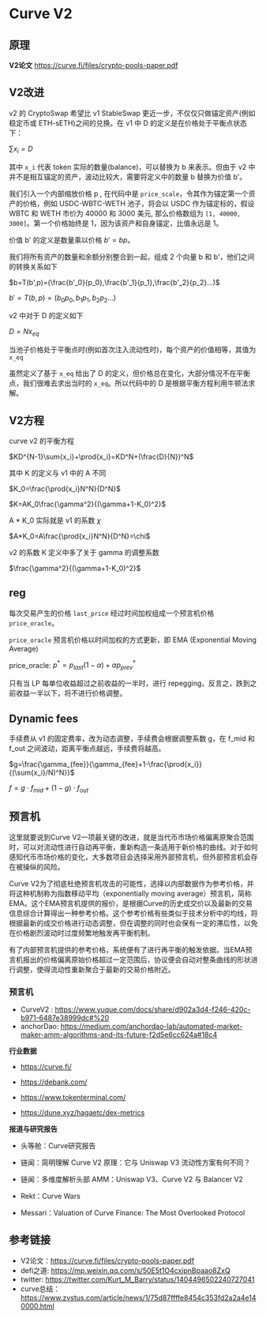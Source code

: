 # Curve V2

## 原理
**V2论文**
https://curve.fi/files/crypto-pools-paper.pdf

## V2改进

v2 的 CryptoSwap 希望比 v1 StableSwap 更近一步，不仅仅只做锚定资产(例如稳定币或 ETH-sETH)之间的兑换。在 v1 中 D 的定义是在价格处于平衡点状态下：

$\sum{x_i}=D$

其中 `x_i` 代表 token 实际的数量(balance)，可以替换为 b 来表示。但由于 v2 中并不是相互锚定的资产，波动比较大，需要将定义中的数量 b 替换为价值 b'。

我们引入一个内部缩放价格 p , 在代码中是 `price_scale`，令其作为锚定第一个资产的价格，例如 USDC-WBTC-WETH 池子，将会以 USDC 作为锚定标的，假设 WBTC 和 WETH 市价为 40000 和 3000 美元, 那么价格数组为 `[1, 40000, 3000]`。第一个价格始终是 1，因为该资产和自身锚定，比值永远是 1。

价值 b' 的定义是数量乘以价格 $b'=bp$。

我们将所有资产的数量和余额分别整合到一起，组成 2 个向量 b 和 b'，他们之间的转换关系如下

$b=T(b',p)=(\frac{b'_0}{p_0},\frac{b'_1}{p_1},\frac{b'_2}{p_2}...)$

$b'=T(b,p)=(b_0 p_0,b_1 p_1,b_2 p_2 ...)$


v2 中对于 D 的定义如下

$D=N x_{eq}$

当池子价格处于平衡点时(例如首次注入流动性时)，每个资产的价值相等，其值为 `x_eq`

虽然定义了基于 `x_eq` 给出了 D 的定义，但价格总在变化，大部分情况不在平衡点，我们很难去求出当时的 `x_eq`。所以代码中的 D 是根据平衡方程利用牛顿法求解。

## V2方程

curve v2 的平衡方程

$KD^{N-1}\sum{x_i}+\prod{x_i}=KD^N+(\frac{D}{N})^N$

其中 K 的定义与 v1 中的 A 不同

$K_0=\frac{\prod{x_i}N^N}{D^N}$

$K=AK_0\frac{\gamma^2}{(\gamma+1-K_0)^2}$

A \* K_0 实际就是 v1 的系数 $\chi$

$A*K_0=A\frac{\prod{x_i}N^N}{D^N}=\chi$

v2 的系数 K 定义中多了关于 gamma 的调整系数

$\frac{\gamma^2}{(\gamma+1-K_0)^2}$


## reg

每次交易产生的价格 `last_price` 经过时间加权组成一个预言机价格 `price_oracle`。

`price_oracle` 预言机价格以时间加权的方式更新，即 EMA (Exponential Moving Average)

price_oracle: $p^* = p_{last}(1-\alpha)+\alpha p^*_{prev}$

只有当 LP 每单位收益超过之前收益的一半时，进行 repegging，反言之，跌到之前收益一半以下，将不进行价格调整。


## Dynamic fees

手续费从 v1 的固定费率，改为动态调整，手续费会根据调整系数 g，在 f_mid 和 f_out 之间波动，距离平衡点越远，手续费将越高。

$g=\frac{\gamma_{fee}}{\gamma_{fee}+1-\frac{\prod{x_i}}{(\sum{x_i}/N)^N}}$

$f=g \cdot f_{mid}+(1-g)\cdot f_{out}$
## 预言机
这里就要说到Curve V2一项最关键的改进，就是当代币市场价格偏离原聚合范围时，可以对流动性进行自动再平衡，重新构造一条适用于新价格的曲线。对于如何感知代币市场价格的变化，大多数项目会选择采用外部预言机，但外部预言机会存在被操纵的风险。

Curve V2为了彻底杜绝预言机攻击的可能性，选择以内部数据作为参考价格，并将这种机制称为指数移动平均（exponentially moving average）预言机，简称EMA。这个EMA预言机提供的报价，是根据Curve的历史成交价以及最新的交易信息综合计算得出一种参考价格。这个参考价格有些类似于技术分析中的均线，将根据最新的成交价格进行动态调整，但在调整的同时也会保有一定的滞后性，以免在价格剧烈波动时过度频繁地触发再平衡机制。

有了内部预言机提供的参考价格，系统便有了进行再平衡的触发依据。当EMA预言机报出的价格偏离原始价格超过一定范围后，协议便会自动对整条曲线的形状进行调整，使得流动性重新聚合于最新的交易价格附近。


### 预言机

- CurveV2 : https://www.yuque.com/docs/share/d902a3d4-f246-420c-b971-6487e38999dc#%20
- anchorDao: https://medium.com/anchordao-lab/automated-market-maker-amm-algorithms-and-its-future-f2d5e6cc624a#18c4  



**行业数据** 
- https://curve.fi/

- https://debank.com/

- https://www.tokenterminal.com/

- https://dune.xyz/hagaetc/dex-metrics

**报道与研究报告**

- 头等舱：Curve研究报告

- 链闻：简明理解 Curve V2 原理：它与 Uniswap V3 流动性方案有何不同？

- 链闻：多维度解析头部 AMM：Uniswap V3、Curve V2 与 Balancer V2

- Rekt：Curve Wars

- Messari：Valuation of Curve Finance: The Most Overlooked Protocol


## 参考链接
- V2论文：https://curve.fi/files/crypto-pools-paper.pdf
- defi之道: https://mp.weixin.qq.com/s/50E5t1O4cxipnBpaao8ZxQ  
- twitter: https://twitter.com/Kurt_M_Barry/status/1404496502240727041
- curve总结：https://www.zvstus.com/article/news/1/75d87ffffe8454c353fd2a2a4e140000.html  


